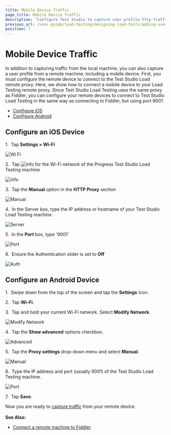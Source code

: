 ```yaml
---
title: Mobile Device Traffic
page_title: Mobile Device Traffic
description: "Configure Test Studio to capture user profile http traffic from a remote machine, including a mobile device"
previous_url: /user-guide/load-testing/designing-load-tests/adding-user-profiles/capture-remote-traffic.aspx
position: 7
---
```

# Mobile Device Traffic

 In addition to capturing traffic from the local machine, you can also capture a user profile from a remote machine, including a mobile device. First, you must configure the remote device to connect to the Test Studio Load remote proxy. Here, we show how to connect a mobile device to your Load Testing remote proxy. Since Test Studio Load Testing uses the same proxy as Fiddler, you can configure your remote devices to connect to Test Studio Load Testing in the same way as connecting to Fiddler, but using port 9001.

- [Configure iOS](/features/testing-types/load-testing/configure-remote-device#configure-an-ios-device)
- [Configure Android](/features/testing-types/load-testing/configure-remote-device#configure-an-android-device)

## Configure an iOS Device

1.&nbsp; Tap **Settings > Wi-Fi**

![Wi Fi][1]

2.&nbsp; Tap ![info][2] for the Wi-Fi network of the Progress Test Studio Load Testing machine

![info][3]

3.&nbsp; Tap the **Manual** option in the **HTTP Proxy** section

![Manual][4]

4.&nbsp; In the Server box, type the IP address or hostname of your Test Studio Load Testing machine.

![Server][5]

5.&nbsp; In the **Port** box, type '9001'

![Port][6]

6.&nbsp; Ensure the Authentication slider is set to **Off**

![Auth][7]

## Configure an Android Device

1.&nbsp; Swipe down from the top of the screen and tap the **Settings** icon.

2.&nbsp; Tap **Wi-Fi**.

3.&nbsp; Tap and hold your current Wi-Fi network. Select **Modify Network**.

![Modify Network][8]

4.&nbsp; Tap the **Show advanced** options checkbox.

![Advanced][9]

5.&nbsp; Tap the **Proxy settings** drop-down menu and select **Manual**.

![Manual][10]

6.&nbsp; Type the IP address and port (usually 9001) of the Test Studio Load Testing machine.

![Port][11]

7.&nbsp; Tap **Save**.


Now you are ready to <a href="/features/testing-types/load-testing/capturing-traffic" target="_blank">capture traffic</a> from your remote device. 
<br>
<br>
**See Also:**

- <a href="http://docs.telerik.com/fiddler/Configure-Fiddler/Tasks/MonitorRemoteMachine" target="_blank">Connect a remote machine to Fiddler</a>.

[1]: /img/features/testing-types/load-testing/configure-remote-device/fig1.png
[2]: /img/features/testing-types/load-testing/configure-remote-device/fig2.png
[3]: /img/features/testing-types/load-testing/configure-remote-device/fig3.png
[4]: /img/features/testing-types/load-testing/configure-remote-device/fig4.png
[5]: /img/features/testing-types/load-testing/configure-remote-device/fig5.png
[6]: /img/features/testing-types/load-testing/configure-remote-device/fig6.png
[7]: /img/features/testing-types/load-testing/configure-remote-device/fig7.png
[8]: /img/features/testing-types/load-testing/configure-remote-device/fig8.png
[9]: /img/features/testing-types/load-testing/configure-remote-device/fig9.png
[10]: /img/features/testing-types/load-testing/configure-remote-device/fig10.png
[11]: /img/features/testing-types/load-testing/configure-remote-device/fig11.png
